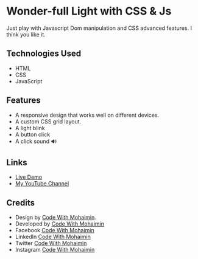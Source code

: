 # Wonder-full Light with CSS & Js


Just play with Javascript Dom manipulation and CSS advanced features. I think you like it.

## Technologies Used

- HTML
- CSS
- JavaScript

## Features

- A responsive design that works well on different devices.
- A custom CSS grid layout.
- A light blink
- A button click
- A click sound 🔊


## Links

- [Live Demo]( https://codewithmohaimin.github.io/Wonderfull-Light/ )
- [My YouTube Channel](https://www.youtube.com/@CodeWithMohaimin)

## Credits

- Design by [Code With Mohaimin](https://www.youtube.com/@CodeWithMohaimin).
- Developed by [ Code With Mohaimin ](https://www.youtube.com/@CodeWithMohaimin)
- Facebook [ Code With Mohaimin ](https://www.facebook.com/CodeWithMohaimin/)
- LinkedIn [ Code With Mohaimin ](https://www.youtube.com/@CodeWithMohaimin)
- Twitter [ Code With Mohaimin ](https://twitter.com/DevMohaimin)
- Instagram [ Code With Mohaimin ](https://www.instagram.com/codewithmohaimin/)
